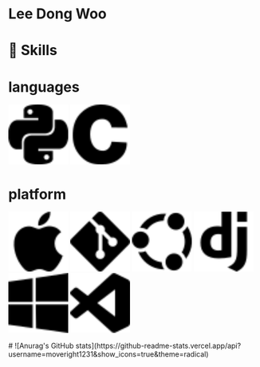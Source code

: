 # Lee Dong Woo

# 🦾 Skills
# languages

<img src="./icon/python.svg" alt="python" height="120" width="120">  <img src="./icon/c.svg" alt="c" height="120" width="120">

# platform
<img src="./icon/apple.svg" alt="apple" height="120" width="120"> <img src="./icon/git.svg" height="120" width="120"> 
<img src="./icon/ubuntu.svg" height="120" width="120"> <img src="./icon/django.svg" alt="django" height="120" width="120"> 
<img src="./icon/windows.svg" height="120" width="120"> <img src="./icon/visualstudiocode.svg" height="120" width="120">
 </h1>
#
![Anurag's GitHub stats](https://github-readme-stats.vercel.app/api?username=moveright1231&show_icons=true&theme=radical)

<!--
**moveright1231/moveright1231** is a ✨ _special_ ✨ repository because its `README.md` (this file) appears on your GitHub profile.

Here are some ideas to get you started:

- 🔭 I’m currently working on ...
- 🌱 I’m currently learning ...
- 👯 I’m looking to collaborate on ...
- 🤔 I’m looking for help with ...
- 💬 Ask me about ...
- 📫 How to reach me: ...
- 😄 Pronouns: ...
- ⚡ Fun fact: ...
-->
